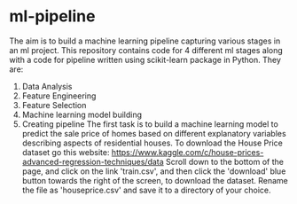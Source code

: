 # ml-pipeline
The aim is to build a machine learning pipeline capturing various stages in an ml project. This repository contains code for 4 different ml 
stages along with a code for pipeline written using scikit-learn package in Python. They are:
1. Data Analysis
2. Feature Engineering
3. Feature Selection
4. Machine learning model building
5. Creating pipeline
The first task is to build a machine learning model to predict the sale price of homes based on different explanatory variables describing aspects of residential houses. 
To download the House Price dataset go this website: https://www.kaggle.com/c/house-prices-advanced-regression-techniques/data
Scroll down to the bottom of the page, and click on the link 'train.csv', and then click the 'download' blue button towards the right of the screen, to download the dataset. Rename the file as 'houseprice.csv' and save it to a directory of your choice.
